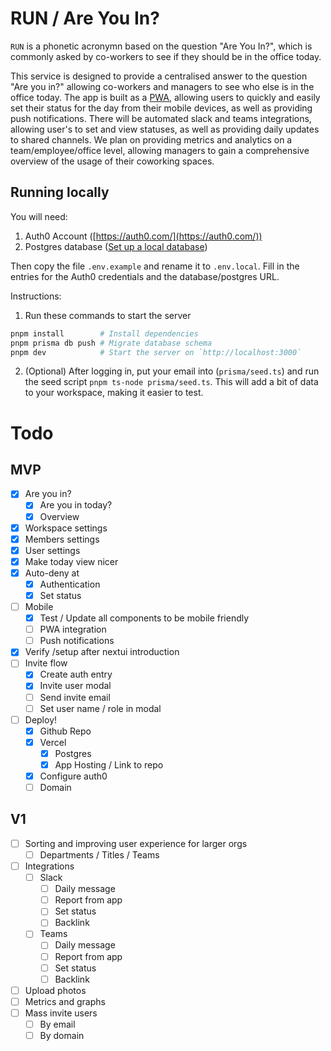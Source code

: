 # RUN / Are You In?

`RUN` is a phonetic acronymn based on the question "Are You In?", which is commonly asked by co-workers to see if they should be in the office today.

This service is designed to provide a centralised answer to the question "Are you in?" allowing co-workers and managers to see who else is in the office today. The app is built as a [PWA](https://web.dev/explore/progressive-web-apps), allowing users to quickly and easily set their status for the day from their mobile devices, as well as providing push notifications. There will be automated slack and teams integrations, allowing user's to set and view statuses, as well as providing daily updates to shared channels. We plan on providing metrics and analytics on a team/employee/office level, allowing managers to gain a comprehensive overview of the usage of their coworking spaces.

## Running locally

You will need:

1. Auth0 Account ([https://auth0.com/](https://auth0.com/))
2. Postgres database ([Set up a local database](https://www.sqlshack.com/setting-up-a-postgresql-database-on-mac/))

Then copy the file `.env.example` and rename it to `.env.local`. Fill in the entries for the Auth0 credentials and the database/postgres URL.

Instructions:

1. Run these commands to start the server

```bash
pnpm install        # Install dependencies
pnpm prisma db push # Migrate database schema
pnpm dev            # Start the server on `http://localhost:3000`
```

2. (Optional) After logging in, put your email into (`prisma/seed.ts`) and run the seed script `pnpm ts-node prisma/seed.ts`. This will add a bit of data to your workspace, making it easier to test.

# Todo

## MVP

- [x] Are you in?
  - [x] Are you in today?
  - [x] Overview
- [x] Workspace settings
- [x] Members settings
- [x] User settings
- [x] Make today view nicer
- [x] Auto-deny at
  - [x] Authentication
  - [x] Set status
- [ ] Mobile
  - [x] Test / Update all components to be mobile friendly
  - [ ] PWA integration
  - [ ] Push notifications
- [x] Verify /setup after nextui introduction
- [ ] Invite flow
  - [x] Create auth entry
  - [x] Invite user modal
  - [ ] Send invite email
  - [ ] Set user name / role in modal
- [ ] Deploy!
  - [x] Github Repo
  - [x] Vercel
    - [x] Postgres
    - [x] App Hosting / Link to repo
  - [x] Configure auth0
  - [ ] Domain

## V1

- [ ] Sorting and improving user experience for larger orgs
  - [ ] Departments / Titles / Teams
- [ ] Integrations
  - [ ] Slack
    - [ ] Daily message
    - [ ] Report from app
    - [ ] Set status
    - [ ] Backlink
  - [ ] Teams
    - [ ] Daily message
    - [ ] Report from app
    - [ ] Set status
    - [ ] Backlink
- [ ] Upload photos
- [ ] Metrics and graphs
- [ ] Mass invite users
  - [ ] By email
  - [ ] By domain
